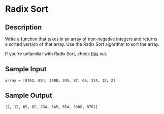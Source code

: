 # Radix Sort

## Description
Write a function that takes in an array of non-negative integers and returns a sorted version of that array. Use the Radix Sort algorithm to sort the array.

If you're unfamiliar with Radix Sort, check [this](https://en.wikipedia.org/wiki/Radix_sort) out.

## Sample Input
```
array = [8762, 654, 3008, 345, 87, 65, 234, 12, 2]
```

## Sample Output
```
[2, 12, 65, 87, 234, 345, 654, 3008, 8762]
```
